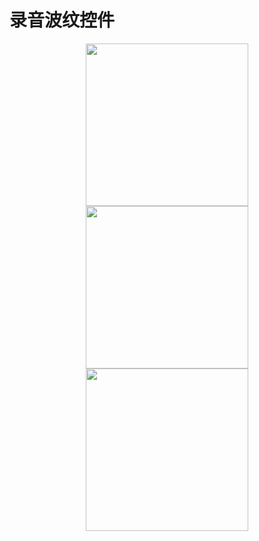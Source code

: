 # 录音波纹控件


<center class="half">
    <img src="https://github.com/UCodeUStory/RecordVoiceView/blob/master/rvv.gif" width="260x">
    <img src="https://github.com/UCodeUStory/RecordVoiceView/blob/master/record2.gif" width="260x">
    <img src="https://github.com/UCodeUStory/RecordVoiceView/blob/master/lineRecord.gif" width="260x">
</center>

